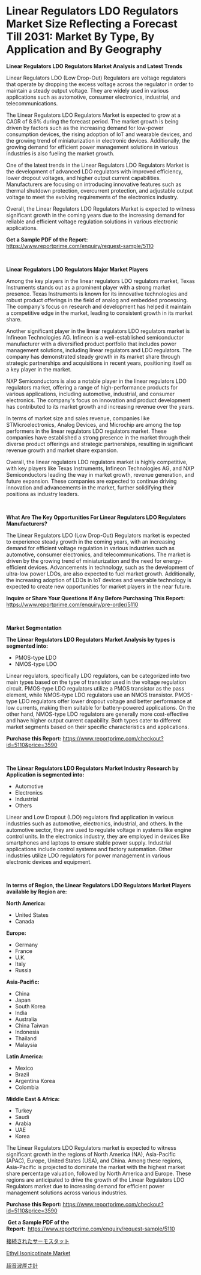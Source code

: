 <p><h1>Linear Regulators LDO Regulators Market Size Reflecting a Forecast Till 2031: Market By Type, By Application and By Geography</h1></p><p><strong>Linear Regulators LDO Regulators Market Analysis and Latest Trends</strong></p>
<p><p>Linear Regulators LDO (Low Drop-Out) Regulators are voltage regulators that operate by dropping the excess voltage across the regulator in order to maintain a steady output voltage. They are widely used in various applications such as automotive, consumer electronics, industrial, and telecommunications.</p><p>The Linear Regulators LDO Regulators Market is expected to grow at a CAGR of 8.6% during the forecast period. The market growth is being driven by factors such as the increasing demand for low-power consumption devices, the rising adoption of IoT and wearable devices, and the growing trend of miniaturization in electronic devices. Additionally, the growing demand for efficient power management solutions in various industries is also fueling the market growth.</p><p>One of the latest trends in the Linear Regulators LDO Regulators Market is the development of advanced LDO regulators with improved efficiency, lower dropout voltages, and higher output current capabilities. Manufacturers are focusing on introducing innovative features such as thermal shutdown protection, overcurrent protection, and adjustable output voltage to meet the evolving requirements of the electronics industry.</p><p>Overall, the Linear Regulators LDO Regulators Market is expected to witness significant growth in the coming years due to the increasing demand for reliable and efficient voltage regulation solutions in various electronic applications.</p></p>
<p><strong>Get a Sample PDF of the Report:&nbsp;</strong> <a href="https://www.reportprime.com/enquiry/request-sample/5110">https://www.reportprime.com/enquiry/request-sample/5110</a></p>
<p>&nbsp;</p>
<p><strong>Linear Regulators LDO Regulators Major Market Players</strong></p>
<p><p>Among the key players in the linear regulators LDO regulators market, Texas Instruments stands out as a prominent player with a strong market presence. Texas Instruments is known for its innovative technologies and robust product offerings in the field of analog and embedded processing. The company's focus on research and development has helped it maintain a competitive edge in the market, leading to consistent growth in its market share.</p><p>Another significant player in the linear regulators LDO regulators market is Infineon Technologies AG. Infineon is a well-established semiconductor manufacturer with a diversified product portfolio that includes power management solutions, including linear regulators and LDO regulators. The company has demonstrated steady growth in its market share through strategic partnerships and acquisitions in recent years, positioning itself as a key player in the market.</p><p>NXP Semiconductors is also a notable player in the linear regulators LDO regulators market, offering a range of high-performance products for various applications, including automotive, industrial, and consumer electronics. The company's focus on innovation and product development has contributed to its market growth and increasing revenue over the years.</p><p>In terms of market size and sales revenue, companies like STMicroelectronics, Analog Devices, and Microchip are among the top performers in the linear regulators LDO regulators market. These companies have established a strong presence in the market through their diverse product offerings and strategic partnerships, resulting in significant revenue growth and market share expansion.</p><p>Overall, the linear regulators LDO regulators market is highly competitive, with key players like Texas Instruments, Infineon Technologies AG, and NXP Semiconductors leading the way in market growth, revenue generation, and future expansion. These companies are expected to continue driving innovation and advancements in the market, further solidifying their positions as industry leaders.</p></p>
<p>&nbsp;</p>
<p><strong>What Are The Key Opportunities For Linear Regulators LDO Regulators Manufacturers?</strong></p>
<p><p>The Linear Regulators LDO (Low Drop-Out) Regulators market is expected to experience steady growth in the coming years, with an increasing demand for efficient voltage regulation in various industries such as automotive, consumer electronics, and telecommunications. The market is driven by the growing trend of miniaturization and the need for energy-efficient devices. Advancements in technology, such as the development of ultra-low power LDOs, are also expected to fuel market growth. Additionally, the increasing adoption of LDOs in IoT devices and wearable technology is expected to create new opportunities for market players in the near future.</p></p>
<p><strong>Inquire or Share Your Questions If Any Before Purchasing This Report:</strong> <a href="https://www.reportprime.com/enquiry/pre-order/5110">https://www.reportprime.com/enquiry/pre-order/5110</a></p>
<p>&nbsp;</p>
<p><strong>Market Segmentation</strong></p>
<p><strong>The Linear Regulators LDO Regulators Market Analysis by types is segmented into:</strong></p>
<p><ul><li>PMOS-type LDO</li><li>NMOS-type LDO</li></ul></p>
<p><p>Linear regulators, specifically LDO regulators, can be categorized into two main types based on the type of transistor used in the voltage regulation circuit. PMOS-type LDO regulators utilize a PMOS transistor as the pass element, while NMOS-type LDO regulators use an NMOS transistor. PMOS-type LDO regulators offer lower dropout voltage and better performance at low currents, making them suitable for battery-powered applications. On the other hand, NMOS-type LDO regulators are generally more cost-effective and have higher output current capability. Both types cater to different market segments based on their specific characteristics and applications.</p></p>
<p><strong>Purchase this Report:&nbsp;</strong><a href="https://www.reportprime.com/checkout?id=5110&price=3590">https://www.reportprime.com/checkout?id=5110&price=3590</a></p>
<p>&nbsp;</p>
<p><strong>The Linear Regulators LDO Regulators Market Industry Research by Application is segmented into:</strong></p>
<p><ul><li>Automotive</li><li>Electronics</li><li>Industrial</li><li>Others</li></ul></p>
<p><p>Linear and Low Dropout (LDO) regulators find application in various industries such as automotive, electronics, industrial, and others. In the automotive sector, they are used to regulate voltage in systems like engine control units. In the electronics industry, they are employed in devices like smartphones and laptops to ensure stable power supply. Industrial applications include control systems and factory automation. Other industries utilize LDO regulators for power management in various electronic devices and equipment.</p></p>
<p>&nbsp;</p>
<p><strong>In terms of Region, the Linear Regulators LDO Regulators Market Players available by Region are:</strong></p>
<p>
    <p> <strong> North America: </strong>
        <ul>
            <li>United States</li>
            <li>Canada</li>
        </ul>
        </p> 
    <p> <strong> Europe: </strong>
        <ul>
            <li>Germany</li>
            <li>France</li>
            <li>U.K.</li>
            <li>Italy</li>
            <li>Russia</li>
        </ul>
        </p> 
    <p> <strong> Asia-Pacific: </strong>
        <ul>
            <li>China</li>
            <li>Japan</li>
            <li>South Korea</li>
            <li>India</li>
            <li>Australia</li>
            <li>China Taiwan</li>
            <li>Indonesia</li>
            <li>Thailand</li>
            <li>Malaysia</li>
        </ul>
        </p> 
    <p> <strong> Latin America: </strong>
        <ul>
            <li>Mexico</li>
            <li>Brazil</li>
            <li>Argentina Korea</li>
            <li>Colombia</li>
        </ul>
        </p> 
    <p> <strong> Middle East & Africa: </strong>
        <ul>
            <li>Turkey</li>
            <li>Saudi</li>
            <li>Arabia</li>
            <li>UAE</li>
            <li>Korea</li>
        </ul>
    </p>
    </p>
<p><p>The Linear Regulators LDO Regulators market is expected to witness significant growth in the regions of North America (NA), Asia-Pacific (APAC), Europe, United States (USA), and China. Among these regions, Asia-Pacific is projected to dominate the market with the highest market share percentage valuation, followed by North America and Europe. These regions are anticipated to drive the growth of the Linear Regulators LDO Regulators market due to increasing demand for efficient power management solutions across various industries.</p></p>
<p><strong>Purchase this Report: </strong><a href="https://www.reportprime.com/checkout?id=5110&price=3590">https://www.reportprime.com/checkout?id=5110&price=3590</a></p>
<p>&nbsp;<strong>Get a Sample PDF of the Report:&nbsp;&nbsp;</strong><a href="https://www.reportprime.com/enquiry/request-sample/5110">https://www.reportprime.com/enquiry/request-sample/5110</a></p>
<p><strong></strong></p>
<p><p><a href="https://medium.com/@demarcuskuhlman/%E6%8E%A5%E7%B6%9A%E3%81%95%E3%82%8C%E3%81%9F%E3%82%B5%E3%83%BC%E3%83%A2%E3%82%B9%E3%82%BF%E3%83%83%E3%83%88%E5%B8%82%E5%A0%B4%E8%A6%8F%E6%A8%A1-%E5%B8%82%E5%A0%B4%E5%B1%95%E6%9C%9B%E3%81%8A%E3%82%88%E3%81%B3%E5%B8%82%E5%A0%B4%E4%BA%88%E6%B8%AC-2024%E5%B9%B4%E3%81%8B%E3%82%892031%E5%B9%B4-3a73248cefbd">接続されたサーモスタット</a></p><p><a href="https://meowing-lemming-dd3.notion.site/Ethyl-Isonicotinate-Market-Size-Focuses-on-Market-Dynamics-In-Depth-Analysis-and-Future-Projections-1df19ce3f5954f368dab8f185df16fea">Ethyl Isonicotinate Market</a></p><p><a href="https://medium.com/@adaming121/%E8%B6%85%E9%9F%B3%E6%B3%A2%E5%8E%9A%E3%81%95%E8%A8%88%E5%B8%82%E5%A0%B4%E5%88%86%E6%9E%90-%E3%81%9D%E3%81%AEcagr-%E5%B8%82%E5%A0%B4%E3%82%BB%E3%82%B0%E3%83%A1%E3%83%B3%E3%83%86%E3%83%BC%E3%82%B7%E3%83%A7%E3%83%B3-%E3%81%8A%E3%82%88%E3%81%B3%E3%82%B0%E3%83%AD%E3%83%BC%E3%83%90%E3%83%AB%E7%94%A3%E6%A5%AD%E6%A6%82%E8%A6%81-d822fe4a5606">超音波厚さ計</a></p></p>